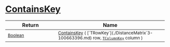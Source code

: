 # [ContainsKey](./DistanceMatrix`3-100663396.md)



| Return | Name | 
| --- | --- | 
| <sub>[Boolean](https://docs.microsoft.com/en-us/dotnet/api/System.Boolean)</sub><img width=200/>| <sub>[ContainsKey](./DistanceMatrix`3-100663396.md) ( [`TRowKey`](./DistanceMatrix`3-100663396.md) row, [`TColumnKey`](./DistanceMatrix`3-100663396.md) column )</sub>| <br>



